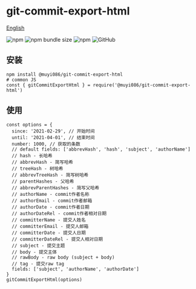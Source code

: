 # git-commit-export-html

[English](./README.md 'English')

![npm](https://img.shields.io/npm/v/@muyi086/git-commit-export-html) ![npm bundle size](https://img.shields.io/bundlephobia/min/@muyi086/git-commit-export-html) ![npm](https://img.shields.io/npm/dt/@muyi086/git-commit-export-html) ![GitHub](https://img.shields.io/github/license/MuYi086/npm_package)

## 安装
```SHELL
npm install @muyi086/git-commit-export-html
# common JS
const { gitCommitExportHtml } = require('@muyi086/git-commit-export-html')
```

## 使用

```JS
const options = {
  since: '2021-02-29', // 开始时间
  until: '2021-04-01', // 结束时间
  number: 1000, // 获取的条数
  // default fields: ['abbrevHash', 'hash', 'subject', 'authorName']
  // hash - 长哈希
  // abbrevHash - 简写哈希
  // treeHash - 树哈希
  // abbrevTreeHash - 简写树哈希
  // parentHashes - 父哈希
  // abbrevParentHashes - 简写父哈希
  // authorName - commit作者名称
  // authorEmail - commit作者邮箱
  // authorDate - commit作者日期
  // authorDateRel - commit作者相对日期
  // committerName - 提交人姓名
  // committerEmail - 提交人邮箱
  // committerDate - 提交人日期
  // committerDateRel - 提交人相对日期
  // subject - 提交主题
  // body - 提交主体
  // rawBody - raw body (subject + body)
  // tag - 提交raw tag
  fields: ['subject', 'authorName', 'authorDate']
}
gitCommitExportHtml(options)
```
